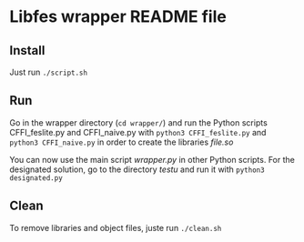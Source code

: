 # Libfes wrapper README file
## Install
Just run ```./script.sh```

## Run
Go in the wrapper directory (```cd wrapper/```) and run the Python scripts CFFI_feslite.py and CFFI_naive.py with ```python3 CFFI_feslite.py``` and ```python3 CFFI_naive.py``` in order to create the libraries *file.so*

You can now use the main script *wrapper.py* in other Python scripts. For the designated solution, go to the directory *testu* and run it with ```python3 designated.py```

## Clean
To remove libraries and object files, juste run ```./clean.sh```
